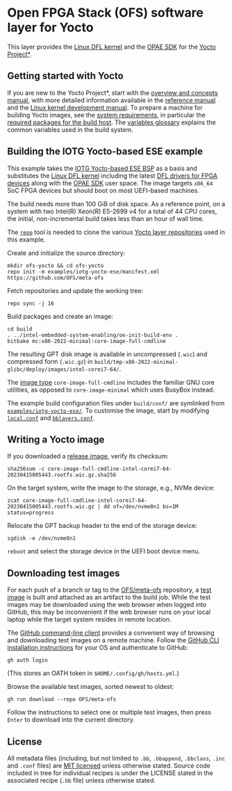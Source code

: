 #  Open FPGA Stack (OFS) software layer for Yocto

This layer provides the [Linux DFL kernel](https://github.com/OFS/linux-dfl)
and the [OPAE SDK](https://github.com/OFS/opae-sdk) for the [Yocto
Project\*](https://www.yoctoproject.org/).

## Getting started with Yocto

If you are new to the Yocto Project\*, start with the [overview and concepts
manual](https://docs.yoctoproject.org/overview-manual/), with more detailed
information available in the [reference
manual](https://docs.yoctoproject.org/ref-manual/) and the [Linux kernel
development manual](https://docs.yoctoproject.org/kernel-dev/).
To prepare a machine for building Yocto images, see the [system
requirements](https://docs.yoctoproject.org/ref-manual/system-requirements.html),
in particular the [required packages for the build
host](https://docs.yoctoproject.org/ref-manual/system-requirements.html#required-packages-for-the-build-host).
The [variables
glossary](https://docs.yoctoproject.org/ref-manual/variables.html) explains the
common variables used in the build system.

## Building the IOTG Yocto-based ESE example

This example takes the [IOTG Yocto-based ESE
BSP](https://github.com/intel/iotg-yocto-ese-manifest) as a basis
and substitutes the [Linux DFL kernel](https://github.com/OFS/linux-dfl)
including the latest [DFL drivers for FPGA
devices](https://docs.kernel.org/fpga/dfl.html) along with the [OPAE
SDK](https://github.com/OFS/opae-sdk) user space.
The image targets `x86_64` SoC FPGA devices but should boot on most UEFI-based
machines.

The build needs more than 100 GiB of disk space. As a reference point, on a
system with two Intel(R) Xeon(R) E5-2699 v4 for a total of 44 CPU cores,
the initial, non-incremental build takes less than an hour of wall time.

The [`repo`](https://gerrit.googlesource.com/git-repo#install) tool is
needed to clone the various [Yocto layer
repositories](https://github.com/OFS/meta-ofs/blob/main/examples/iotg-yocto-ese/manifest.xml)
used in this example.

Create and initialize the source directory:

```
mkdir ofs-yocto && cd ofs-yocto
repo init -m examples/iotg-yocto-ese/manifest.xml https://github.com/OFS/meta-ofs
```

Fetch repositories and update the working tree:

```
repo sync -j 16
```

Build packages and create an image:

```
cd build
. ../intel-embedded-system-enabling/oe-init-build-env .
bitbake mc:x86-2022-minimal:core-image-full-cmdline
```

The resulting GPT disk image is available in uncompressed (`.wic`) and
compressed form (`.wic.gz`) in
`build/tmp-x86-2022-minimal-glibc/deploy/images/intel-corei7-64/`.

The [image type](https://docs.yoctoproject.org/ref-manual/images.html)
`core-image-full-cmdline` includes the familiar GNU core utilities,
as opposed to `core-image-minimal` which uses BusyBox instead.

The example build configuration files under `build/conf/` are symlinked from
[`examples/iotg-yocto-ese/`](https://github.com/OFS/meta-ofs/tree/main/examples/iotg-yocto-ese).
To customise the image, start by modifying
[`local.conf`](https://github.com/OFS/meta-ofs/tree/main/examples/iotg-yocto-ese/local.conf)
and
[`bblayers.conf`](https://github.com/OFS/meta-ofs/tree/main/examples/iotg-yocto-ese/bblayers.conf).

## Writing a Yocto image

If you downloaded a [release image](https://github.com/OFS/meta-ofs/releases),
verify its checksum:

```
sha256sum -c core-image-full-cmdline-intel-corei7-64-20230415005443.rootfs.wic.gz.sha256
```

On the target system, write the image to the storage, e.g., NVMe device:

```
zcat core-image-full-cmdline-intel-corei7-64-20230415005443.rootfs.wic.gz | dd of=/dev/nvme0n1 bs=1M status=progress
```

Relocate the GPT backup header to the end of the storage device:

```
sgdisk -e /dev/nvme0n1
```

`reboot` and select the storage device in the UEFI boot device menu.

## Downloading test images

For each push of a branch or tag to the
[OFS/meta-ofs](https://github.com/OFS/meta-ofs) repository, a [test
image](https://github.com/OFS/meta-ofs/actions/workflows/bitbake.yml) is
built and attached as an artifact to the build job. While the test images
may be downloaded using the web browser when logged into GitHub, this may
be inconvenient if the web browser runs on your local laptop while the
target system resides in remote location.

The [GitHub command-line client](https://cli.github.com/) provides a
convenient way of browsing and downloading test images on a remote machine.
Follow the [GitHub CLI installation
instructions](https://github.com/cli/cli#installation) for your OS and
authenticate to GitHub:

```
gh auth login
```

(This stores an OATH token in `$HOME/.config/gh/hosts.yml`.)

Browse the available test images, sorted newest to oldest:

```
gh run download --repo OFS/meta-ofs
```

Follow the instructions to select one or multiple test images, then press
`Enter` to download into the current directory.

## License

All metadata files (including, but not limited to `.bb`, `.bbappend`,
`.bbclass`, `.inc` and `.conf` files) are [MIT
licensed](https://github.com/OFS/meta-ofs/blob/main/COPYING.MIT) unless
otherwise stated. Source code included in tree for individual recipes is under
the LICENSE stated in the associated recipe (`.bb` file) unless otherwise
stated.
